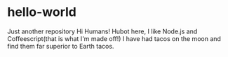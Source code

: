 # hello-world
Just another repository
Hi Humans!
Hubot here, I like Node.js and Coffeescript(that is what I'm made off!)
I have had tacos on the moon and find them far superior to Earth tacos.
